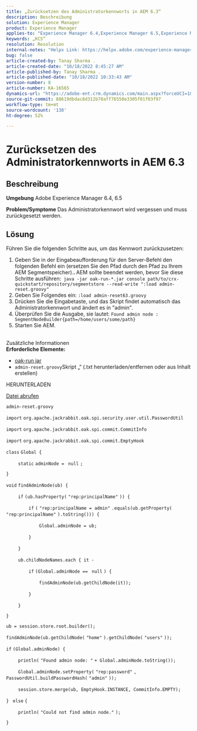 ```yaml
---
title: „Zurücksetzen des Administratorkennworts in AEM 6.3“
description: Beschreibung
solution: Experience Manager
product: Experience Manager
applies-to: "Experience Manager 6.4,Experience Manager 6.5,Experience Manager"
keywords: „KCS“
resolution: Resolution
internal-notes: "Helpx Link: https://helpx.adobe.com/experience-manager/kb/How-to-reset-the-admin-password-in-AEM-6-3.html"
bug: false
article-created-by: Tanay Sharma .
article-created-date: "10/18/2022 8:45:27 AM"
article-published-by: Tanay Sharma .
article-published-date: "10/18/2022 10:33:43 AM"
version-number: 8
article-number: KA-16565
dynamics-url: "https://adobe-ent.crm.dynamics.com/main.aspx?forceUCI=1&pagetype=entityrecord&etn=knowledgearticle&id=411f6c34-c14e-ed11-bba2-0022480868ff"
source-git-commit: 88619dbdac8d312b78aff76550e3305f01f03f97
workflow-type: tm+mt
source-wordcount: '138'
ht-degree: 52%

---
```


# Zurücksetzen des Administratorkennworts in AEM 6.3

## Beschreibung

<b>Umgebung</b>
Adobe Experience Manager 6.4, 6.5


<b>Problem/Symptome</b>
Das Administratorkennwort wird vergessen und muss zurückgesetzt werden.


## Lösung


Führen Sie die folgenden Schritte aus, um das Kennwort zurückzusetzen:

1. Geben Sie in der Eingabeaufforderung für den Server-Befehl den folgenden Befehl ein (ersetzen Sie den Pfad durch den Pfad zu Ihrem AEM Segmentspeicher).<b>. </b>AEM sollte beendet werden, bevor Sie diese Schritte ausführen:` java -jar oak-run-*.jar console path/to/crx-quickstart/repository/segmentstore --read-write ":load admin-reset.groovy"`
2. Geben Sie Folgendes ein: `:load admin-reset63.groovy`
3. Drücken Sie die Eingabetaste, und das Skript findet automatisch das Administratorkennwort und ändert es in &quot;admin&quot;.
4. Überprüfen Sie die Ausgabe, sie lautet: `Found admin node : SegmentNodeBuilder{path=/home/users/some/path}`
5. Starten Sie AEM.

<br>Zusätzliche Informationen<br>
<b>Erforderliche Elemente:</b>

- [oak-run jar](http://repo1.maven.org/maven2/org/apache/jackrabbit/oak-run/)
- `admin-reset.groovy`Skript „“ (.txt herunterladen/entfernen oder aus Inhalt erstellen)


HERUNTERLADEN

[Datei abrufen](https://helpx.adobe.com/content/dam/help/en/experience-manager/kb/How-to-reset-the-admin-password-in-AEM-6-3/_jcr_content/main-pars/download_section/download-1/admin-reset_groovy.txt "admin-reset.groovy.txt")

`admin-reset.groovy`



`import` `org.apache.jackrabbit.oak.spi.security.user.util.PasswordUtil`

`import` `org.apache.jackrabbit.oak.spi.commit.CommitInfo`

`import` `org.apache.jackrabbit.oak.spi.commit.EmptyHook`



`class` `Global {`

`    ` `static` `adminNode = ` `null` `;`

`}`



`void` `findAdminNode(ub) {`

`    ` `if` `(ub.hasProperty(` `"rep:principalName"` `)) {`

`        ` `if` `(` `"rep:principalName = admin"` `.equals(ub.getProperty(` `"rep:principalName"` `).toString())) {`

`            ` `Global.adminNode = ub;`

`        ` `}`

`    ` `}`

`    ` `ub.childNodeNames.each { it -`

`        ` `if` `(Global.adminNode == ` `null` `) {`

`            ` `findAdminNode(ub.getChildNode(it));`

`        ` `}`

`    ` `}`

`}`



`ub = session.store.root.builder();`

`findAdminNode(ub.getChildNode(` `"home"` `).getChildNode(` `"users"` `));`



`if` `(Global.adminNode) {`

`    ` `println(` `"Found admin node: "` `+ Global.adminNode.toString());`

`    ` `Global.adminNode.setProperty(` `"rep:password"` `, PasswordUtil.buildPasswordHash(` `"admin"` `));`

`    ` `session.store.merge(ub, EmptyHook.INSTANCE, CommitInfo.EMPTY);`

`} ` `else` `{`

`    ` `println(` `"Could not find admin node."` `);`

`}`
